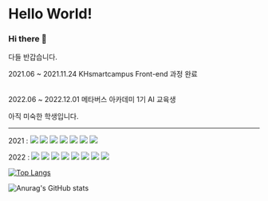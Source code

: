 <h1>Hello World!</h1>

### Hi there 👋

다들 반갑습니다.

<div>


2021.06 ~ 2021.11.24 KHsmartcampus Front-end 과정 완료 </br></br>

2022.06 ~ 2022.12.01 메타버스 아카데미 1기 AI 교육생 </br>

아직 미숙한 학생입니다. 
</div>

<hr>
<p>
  2021 : 
  <img src="https://img.shields.io/badge/HTML5-E34F26?style=flat-square&logo=HTML5&logoColor=white"/>

  <img src="https://img.shields.io/badge/JavaScript-F7DF1E?style=flat-square&logo=JavaScript&logoColor=black"/>

  <img src="https://img.shields.io/badge/Oracle_SQL-4479A1?style=flat-square&logo=SQL&logoColor=white"/>
  
  <img src="https://img.shields.io/badge/Spring-6DB33F?style=flat-square&logo=Spring&logoColor=white"/>
  
  <img src="https://img.shields.io/badge/CSS3-1572B6?style=flat-square&logo=CSS3&logoColor=white"/>
  
  <img src="https://img.shields.io/badge/Eclipse_IDE-2C2255?style=flat-square&logo=Eclipse__IDE &logoColor=white"/>

  <img src="https://img.shields.io/badge/Java-red?style=flat-square&logo=java&logoColor=white"/>
  
</p>

<p>
  2022 : 
  <img src="https://img.shields.io/badge/Python-3776AB?style=flat-square&logo=Python&logoColor=white"/>
  
  <img src="https://img.shields.io/badge/TensorFlow-FF6F00?style=flat-square&logo=TensorFlow&logoColor=white"/>
  
  <img src="https://img.shields.io/badge/PyTorch-EE4C2C?style=flat-square&logo=PyTorch&logoColor=white"/>
  
  <img src="https://img.shields.io/badge/OpenCV-5C3EE8?style=flat-square&logo=OpenCV&logoColor=white"/>
  
  <img src="https://img.shields.io/badge/NumPy-013243?style=flat-square&logo=NumPy&logoColor=white"/>
  
  <img src="https://img.shields.io/badge/YOLO-00FFFF?style=flat-square&logo=YOLO&logoColor=black"/>
  
  <img src="https://img.shields.io/badge/Jupyter-F37626?style=flat-square&logo=Jupyter&logoColor=white"/>
  
  <img src="https://img.shields.io/badge/Google_Colab-F9AB00?style=flat-square&logo=Google Colab&logoColor=white"/>
  
</p>





[![Top Langs](https://github-readme-stats.vercel.app/api/top-langs/?username=karrum5692&layout=compact&theme=dark&langs_count=7)](https://github.com/anuraghazra/github-readme-stats)

![Anurag's GitHub stats](https://github-readme-stats.vercel.app/api?username=karrum5692&show_icons=true&theme=radical)

<!--
**karrum5692/karrum5692** is a ✨ _special_ ✨ repository because its `README.md` (this file) appears on your GitHub profile.

Here are some ideas to get you started:

- 🔭 I’m currently working on ...
- 🌱 I’m currently learning ...
- 👯 I’m looking to collaborate on ...
- 🤔 I’m looking for help with ...
- 💬 Ask me about ...
- 📫 How to reach me: ...
- 😄 Pronouns: ...
- ⚡ Fun fact: ...
-->

